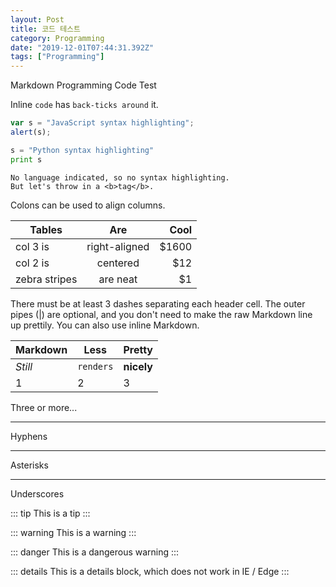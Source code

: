 ```yaml
---
layout: Post
title: 코드 테스트
category: Programming 
date: "2019-12-01T07:44:31.392Z"
tags: ["Programming"]
---
```

Markdown Programming Code Test

Inline `code` has `back-ticks around` it.

```javascript
var s = "JavaScript syntax highlighting";
alert(s);
```
 
```python
s = "Python syntax highlighting"
print s
```
 
```
No language indicated, so no syntax highlighting. 
But let's throw in a <b>tag</b>.
```

Colons can be used to align columns.

| Tables        | Are           | Cool  |
| ------------- |:-------------:| -----:|
| col 3 is      | right-aligned | $1600 |
| col 2 is      | centered      |   $12 |
| zebra stripes | are neat      |    $1 |

There must be at least 3 dashes separating each header cell.
The outer pipes (|) are optional, and you don't need to make the 
raw Markdown line up prettily. You can also use inline Markdown.

Markdown | Less | Pretty
--- | --- | ---
*Still* | `renders` | **nicely**
1 | 2 | 3

Three or more...

---

Hyphens

***

Asterisks

___

Underscores

::: tip
This is a tip
:::

::: warning
This is a warning
:::

::: danger
This is a dangerous warning
:::

::: details
This is a details block, which does not work in IE / Edge
:::